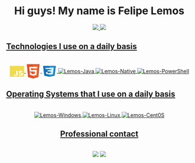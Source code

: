 
<h1 align = "center"> Hi guys! My name is Felipe Lemos</h1>

<div align = "center">
  <a href ="hhttps://github.com/Lemos56">
  <img height="180em" src="https://github-readme-stats.vercel.app/api?username=Lemos56&show_icons=true&theme=dracula&include_all_commits=true&count_private=true"/>
  <img height="180em" src="https://github-readme-stats.vercel.app/api/top-langs/?username=Lemos56&layout=compact&langs_count=16&theme=dracula"/>
</div>

## Technologies I use on a daily basis

<div style="display: inline_block" align = "center"><br>
  <img align="center" alt="Lemos-Js" height="30" width="40" src="https://raw.githubusercontent.com/devicons/devicon/master/icons/javascript/javascript-plain.svg">
  <img align="center" alt="Lemos-HTML" height="" width="40" src="https://raw.githubusercontent.com/devicons/devicon/master/icons/html5/html5-original.svg">
  <img align="center" alt="Lemos-CSS" height="30" width="40" src="https://raw.githubusercontent.com/devicons/devicon/master/icons/css3/css3-original.svg">
  
  <img align="center" alt="Lemos-Java" height="30" width="40" src="https://img.shields.io/badge/java-%23ED8B00.svg?style=for-the-badge&logo=openjdk&logoColor=white">
  <img align="center" alt="Lemos-Native" height="30" width="40" src="https://img.shields.io/badge/react_native-%2320232a.svg?style=for-the-badge&logo=react&logoColor=%2361DAFB">
  <img align="center" alt="Lemos-PowerShell" height="30" width="40" src="https://img.shields.io/badge/Powershell-2CA5E0?style=for-the-badge&logo=powershell&logoColor=white">
</div>

## Operating Systems that I use on a daily basis

<div style="display: inline_block" align = "center"><br>
<img align="center" alt="Lemos-Windows" height="30" width="50" src="https://img.shields.io/badge/Windows-0078D6?style=for-the-badge&logo=windows&logoColor=white">
<img align="center" alt="Lemos-Linux" height="30" width="50" src="https://img.shields.io/badge/Linux-FCC624?style=for-the-badge&logo=linux&logoColor=black">
<img align="center" alt="Lemos-Cent0S" height="30" width="50" src="https://img.shields.io/badge/cent%20os-002260?style=for-the-badge&logo=centos&logoColor=F0F0F0">

## Professional contact

<div align = "center"><br>
  <a href = "mailto:felipe.lemos2556@gmail.com"><img src="https://img.shields.io/badge/-Gmail-%23333?style=for-the-badge&logo=gmail&logoColor=pink" target="_blank"></a>
  <a href="https://www.linkedin.com/in/felipe-lemos56" target="_blank"><img src="https://img.shields.io/badge/-LinkedIn-%230077B5?style=for-the-badge&logo=linkedin&logoColor=white" target="_blank"></a> 
